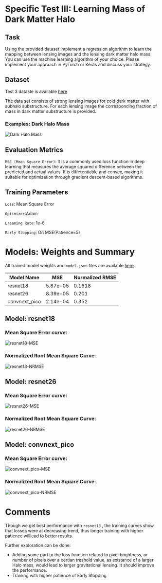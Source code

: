 # Specific Test III: Learning Mass of Dark Matter Halo 

## Task

Using the provided dataset implement a regression algorithm to learn the mapping between lensing images and the lensing dark matter halo mass. You can use the machine learning algorithm of your choice.  Please implement your approach in PyTorch or Keras and discuss your strategy.


## Dataset 

Test 3 dataste is available [here](https://drive.google.com/file/d/1hu472ALwGPBcTCXSAM0VoCWmTktg9j-j/view)


The data set consists of strong lensing images for cold dark matter with subhalo substructure. For each lensing image the corresponding fraction of mass in dark matter substructure is provided.

###  Examples: Dark Halo Mass
![Dark Halo Mass](assets/Dark%20Matter%20Halo%20mass.png)


## Evaluation Metrics

`MSE (Mean Square Error)`: 
It is a commonly used loss function in deep learning that measures the average squared difference between the predicted and actual values. It is differentiable and convex, making it suitable for optimization through gradient descent-based algorithms.

## Training Parameters

`Loss`: Mean Square Error

`Optimizer`:Adam

`Lreaning Rate`: 1e-6

`Early Stopping`: On MSE(Patience=5)


# Models: Weights and Summary

All trained model weights and `model.json` files are available [here](https://drive.google.com/drive/folders/128pVTQvZKHa8ShqvrUF2KBlCdEFKEYlJ?usp=sharing).

| Model Name | MSE | Normalized RMSE |
|------------|-----|----------|
| resnet18    | 5.87e-05 | 0.1618     |
| resnet26    | 8.39e-05 | 0.201     |
| convnext_pico    | 2.14e-04| 0.352     |

## Model: resnet18

### Mean Square Error curve:
![resnet18-MSE](resnet18/resnet18%20-%20MSE.png)

### Normalized Root Mean Square Curve:
![resnet18-NRMSE](resnet18/resnet18%20-%20NRMSE.png)


## Model: resnet26

### Mean Square Error curve:
![resnet26-MSE](resnet26/resnet26%20-%20MSE.png)

### Normalized Root Mean Square Curve:
![resnet26-NRMSE](resnet26/resnet26%20-%20NRMSE.png)


## Model: convnext_pico

### Mean Square Error curve:
![convnext_pico-MSE](convnext_pico/convnext_pico%20-%20MSE.png)

### Normalized Root Mean Square Curve:
![convnext_pico-NRMSE](convnext_pico/convnext_pico%20-%20NRMSE.png)


# Comments

Though we get best performance with `resnet18` , the training curves show  that losses were at decreasing trend, thus longer training with higher patience willlead to better results.

Further exploration can be done:
* Adding some part to the loss function related to pixel brightness, or number of pixels over a certian treshold value, as existance of a larger Halo mass, would lead to larger  gravitational lensing. It should improve the performance.
* Training with higher patience of Early Stopping







